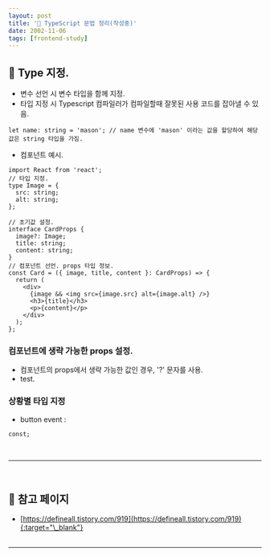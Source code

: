 ```yaml
---
layout: post
title: '🧮 TypeScript 문법 정리(작성중)'
date: 2002-11-06
tags: [frontend-study]
---
```


## 🐛 Type 지정.

- 변수 선언 시 변수 타입을 함께 지정.
- 타입 지정 시 Typescript 컴파일러가 컴파일할때 잘못된 사용 코드를 잡아낼 수 있음.

```tsx
let name: string = 'mason'; // name 변수에 'mason' 이라는 값을 할당하여 해당 값은 string 타입을 가짐.
```

- 컴포넌트 예시.

```tsx
import React from 'react';
// 타입 지정.
type Image = {
  src: string;
  alt: string;
};

// 초기값 설정.
interface CardProps {
  image?: Image;
  title: string;
  content: string;
}
// 컴포넌트 선언. props 타입 정보.
const Card = ({ image, title, content }: CardProps) => {
  return (
    <div>
      {image && <img src={image.src} alt={image.alt} />}
      <h3>{title}</h3>
      <p>{content}</p>
    </div>
  );
};
```

### 컴포넌트에 생략 가능한 props 설정.

- 컴포넌트의 props에서 생략 가능한 값인 경우, '?' 문자를 사용.
- test.

### 상황별 타입 지정

- button event :

```tsx
const;
```

<br/>

---

<br/>

## 🎫 참고 페이지

- [https://defineall.tistory.com/919](https://defineall.tistory.com/919){:target="\_blank"}
  <br/><br/>

---
